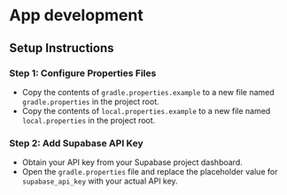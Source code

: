 # App development

## Setup Instructions

### Step 1: Configure Properties Files

- Copy the contents of `gradle.properties.example` to a new file named `gradle.properties` in the project root.
- Copy the contents of `local.properties.example` to a new file named `local.properties` in the project root.

### Step 2: Add Supabase API Key

- Obtain your API key from your Supabase project dashboard.
- Open the `gradle.properties` file and replace the placeholder value for `supabase_api_key` with your actual API key.